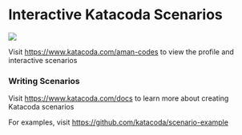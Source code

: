 # Interactive Katacoda Scenarios

[![](http://shields.katacoda.com/katacoda/aman-codes/count.svg)](https://www.katacoda.com/aman-codes "Get your profile on Katacoda.com")

Visit https://www.katacoda.com/aman-codes to view the profile and interactive scenarios

### Writing Scenarios
Visit https://www.katacoda.com/docs to learn more about creating Katacoda scenarios

For examples, visit https://github.com/katacoda/scenario-example
